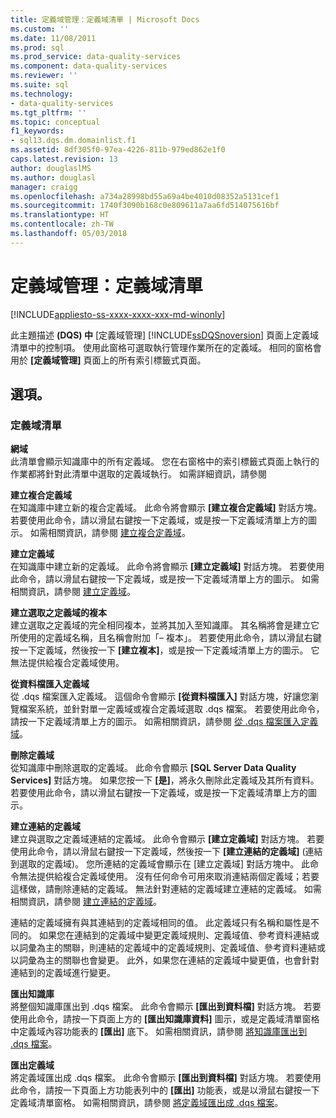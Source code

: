 ```yaml
---
title: 定義域管理：定義域清單 | Microsoft Docs
ms.custom: ''
ms.date: 11/08/2011
ms.prod: sql
ms.prod_service: data-quality-services
ms.component: data-quality-services
ms.reviewer: ''
ms.suite: sql
ms.technology:
- data-quality-services
ms.tgt_pltfrm: ''
ms.topic: conceptual
f1_keywords:
- sql13.dqs.dm.domainlist.f1
ms.assetid: 8df305f0-97ea-4226-811b-979ed862e1f0
caps.latest.revision: 13
author: douglaslMS
ms.author: douglasl
manager: craigg
ms.openlocfilehash: a734a28998bd55a69a4be4010d08352a5131cef1
ms.sourcegitcommit: 1740f3090b168c0e809611a7aa6fd514075616bf
ms.translationtype: HT
ms.contentlocale: zh-TW
ms.lasthandoff: 05/03/2018
---
```

# <a name="domain-management-domain-list"></a>定義域管理：定義域清單

[!INCLUDE[appliesto-ss-xxxx-xxxx-xxx-md-winonly](../includes/appliesto-ss-xxxx-xxxx-xxx-md-winonly.md)]

  此主題描述 **(DQS) 中** [定義域管理] [!INCLUDE[ssDQSnoversion](../includes/ssdqsnoversion-md.md)] 頁面上定義域清單中的控制項。 使用此窗格可選取執行管理作業所在的定義域。 相同的窗格會用於 **[定義域管理]** 頁面上的所有索引標籤式頁面。  
  
## <a name="options"></a>選項。  
  
### <a name="domains-list"></a>定義域清單  
 **網域**  
 此清單會顯示知識庫中的所有定義域。 您在右窗格中的索引標籤式頁面上執行的作業都將針對此清單中選取的定義域執行。 如需詳細資訊，請參閱  
  
 **建立複合定義域**  
 在知識庫中建立新的複合定義域。 此命令將會顯示 **[建立複合定義域]** 對話方塊。 若要使用此命令，請以滑鼠右鍵按一下定義域，或是按一下定義域清單上方的圖示。 如需相關資訊，請參閱 [建立複合定義域](../data-quality-services/create-a-composite-domain.md)。  
  
 **建立定義域**  
 在知識庫中建立新的定義域。 此命令將會顯示 **[建立定義域]** 對話方塊。 若要使用此命令，請以滑鼠右鍵按一下定義域，或是按一下定義域清單上方的圖示。 如需相關資訊，請參閱 [建立定義域](../data-quality-services/create-a-domain.md)。  
  
 **建立選取之定義域的複本**  
 建立選取之定義域的完全相同複本，並將其加入至知識庫。 其名稱將會是建立它所使用的定義域名稱，且名稱會附加「– 複本」。 若要使用此命令，請以滑鼠右鍵按一下定義域，然後按一下 **[建立複本]**，或是按一下定義域清單上方的圖示。 它無法提供給複合定義域使用。  
  
 **從資料檔匯入定義域**  
 從 .dqs 檔案匯入定義域。 這個命令會顯示 **[從資料檔匯入]** 對話方塊，好讓您瀏覽檔案系統，並針對單一定義域或複合定義域選取 .dqs 檔案。 若要使用此命令，請按一下定義域清單上方的圖示。 如需相關資訊，請參閱 [從 .dqs 檔案匯入定義域](../data-quality-services/import-a-domain-from-a-dqs-file.md)。  
  
 **刪除定義域**  
 從知識庫中刪除選取的定義域。 此命令會顯示 **[SQL Server Data Quality Services]** 對話方塊。 如果您按一下 **[是]**，將永久刪除此定義域及其所有資料。 若要使用此命令，請以滑鼠右鍵按一下定義域，或是按一下定義域清單上方的圖示。  
  
 **建立連結的定義域**  
 建立與選取之定義域連結的定義域。 此命令會顯示 **[建立定義域]** 對話方塊。 若要使用此命令，請以滑鼠右鍵按一下定義域，然後按一下 **[建立連結的定義域]** (連結到選取的定義域)。 您所連結的定義域會顯示在 [建立定義域] 對話方塊中。 此命令無法提供給複合定義域使用。 沒有任何命令可用來取消連結兩個定義域；若要這樣做，請刪除連結的定義域。 無法針對連結的定義域建立連結的定義域。 如需相關資訊，請參閱 [建立連結的定義域](../data-quality-services/create-a-linked-domain.md)。  
  
 連結的定義域擁有與其連結到的定義域相同的值。 此定義域只有名稱和屬性是不同的。 如果您在連結到的定義域中變更定義域規則、定義域值、參考資料連結或以詞彙為主的關聯，則連結的定義域中的定義域規則、定義域值、參考資料連結或以詞彙為主的關聯也會變更。 此外，如果您在連結的定義域中變更值，也會針對連結到的定義域進行變更。  
  
 **匯出知識庫**  
 將整個知識庫匯出到 .dqs 檔案。 此命令會顯示 **[匯出到資料檔]** 對話方塊。 若要使用此命令，請按一下頁面上方的 **[匯出知識庫資料]** 圖示，或是定義域清單窗格中定義域內容功能表的 **[匯出]** 底下。 如需相關資訊，請參閱 [將知識庫匯出到 .dqs 檔案](../data-quality-services/export-a-knowledge-base-to-a-dqs-file.md)。  
  
 **匯出定義域**  
 將定義域匯出成 .dqs 檔案。 此命令會顯示 **[匯出到資料檔]** 對話方塊。 若要使用此命令，請按一下頁面上方功能表列中的 **[匯出]** 功能表，或是以滑鼠右鍵按一下定義域清單窗格。 如需相關資訊，請參閱 [將定義域匯出成 .dqs 檔案](../data-quality-services/export-a-domain-to-a-dqs-file.md)。  
  
  
